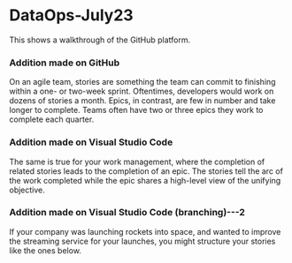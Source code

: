 # DataOps-July23
This shows a walkthrough of the GitHub platform.

### Addition made on GitHub
On an agile team, stories are something the team can commit to finishing within a one- or two-week sprint. Oftentimes, developers would work on dozens of stories a month. Epics, in contrast, are few in number and take longer to complete. Teams often have two or three epics they work to complete each quarter.

### Addition made on Visual Studio Code
The same is true for your work management, where the completion of related stories leads to the completion of an epic. The stories tell the arc of the work completed while the epic shares a high-level view of the unifying objective.

### Addition made on Visual Studio Code (branching)---2
If your company was launching rockets into space, and wanted to improve the streaming service for your launches, you might structure your stories like the ones below.
